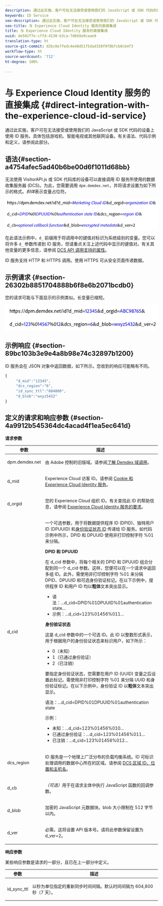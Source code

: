 ```yaml
---
description: 通过此实施，客户可在无法接受或使用我们的 JavaScript 或 SDK 代码的设备上使用 ID 服务。具体包括游戏机、智能电视或其他联网设备。有关语法、代码示例和定义，请参阅此部分。
keywords: ID Service
seo-description: 通过此实施，客户可在无法接受或使用我们的 JavaScript 或 SDK 代码的设备上使用 ID 服务。具体包括游戏机、智能电视或其他联网设备。有关语法、代码示例和定义，请参阅此部分。
seo-title: 与 Experience Cloud Identity 服务的直接集成
title: 与 Experience Cloud Identity 服务的直接集成
uuid: de502f7e-cffd-4130-b3ca-7d6b9a9caae9
translation-type: ht
source-git-commit: d2bc0e7fedc4e48d51f5dad158f9f8bfcb0cb4f3
workflow-type: ht
source-wordcount: '712'
ht-degree: 100%

---
```



# 与 Experience Cloud Identity 服务的直接集成 {#direct-integration-with-the-experience-cloud-id-service}

通过此实施，客户可在无法接受或使用我们的 JavaScript 或 SDK 代码的设备上使用 ID 服务。具体包括游戏机、智能电视或其他联网设备。有关语法、代码示例和定义，请参阅此部分。

## 语法{#section-a4754afec5ad40b6be00d6f1011d68bb}

无法使用 VisitorAPI.js 或 SDK 代码库的设备可以直接调用 ID 服务所使用的数据收集服务器 (DCS)。为此，您需要调用 `dpm.demdex.net`，并将请求设置为如下所示的格式。*斜体*&#x200B;表示变量占位符。

![](assets/directSyntax.png)

在此语法示例中，`d_` 前缀用于将调用中的键值对标识为系统级别的变量。您可以将许多 `d_` 参数传递到 ID 服务，但请重点关注上述代码中显示的键值对。有关其他变量的更多信息，请参阅 [DCS API 调用支持的属性](https://docs.adobe.com/content/help/zh-Hans/audience-manager/user-guide/api-and-sdk-code/dcs/dcs-api-reference/dcs-keys.html)。

ID 服务支持 HTTP 和 HTTPS 调用。使用 HTTPS 可从安全页面传递数据。

## 示例请求 {#section-26302b8851704888b6f8e6b2071bcdb0}

您的请求可能与下面显示的示例类似。长变量已缩短。

![](assets/directExample.png)

## 示例响应 {#section-89bc103b3e9e4a8b98e74c32897b1200}

ID 服务会在 JSON 对象中返回数据，如下所示。您收到的响应可能略有不同。

```js
{
     "d_mid":"12345",
     "dcs_region":"6",
     "id_sync_ttl":"604800",
     "d_blob":"wxyz5432"
}
```

## 定义的请求和响应参数 {#section-4a9912b545364dc4acad4f1ea5ec641d}

**请求参数**

<table id="table_C8FFA89AB74E4E31A6926CDE5CD54217"> 
 <thead> 
  <tr> 
   <th colname="col1" class="entry"> 参数 </th> 
   <th colname="col2" class="entry"> 描述 </th> 
  </tr> 
 </thead>
 <tbody> 
  <tr> 
   <td colname="col1"> <p> <span class="codeph"> dpm.demdex.net</span> </p> </td> 
   <td colname="col2"> <p>由 <span class="keyword">Adobe</span> 控制的旧版域。请参阅<a href="https://docs.adobe.com/content/help/zh-Hans/audience-manager/user-guide/reference/demdex-calls.html" format="https" scope="external">了解 Demdex 域调用</a>。 </p> </td> 
  </tr> 
  <tr> 
   <td colname="col1"> <p> <span class="codeph"> d_mid</span> </p> </td> 
   <td colname="col2"> <p>Experience Cloud 访客 ID。请参阅 <a href="../introduction/cookies.md" format="dita" scope="local">Cookie 和 Experience Cloud Identity 服务</a>。 </p> </td> 
  </tr> 
  <tr> 
   <td colname="col1"> <p> <span class="codeph"> d_orgid</span> </p> </td> 
   <td colname="col2"> <p>您的 Experience Cloud 组织 ID。有关查找此 ID 的帮助信息，请参阅 <a href="../reference/requirements.md" format="dita" scope="local">Experience Cloud Identity 服务的要求</a>。 </p> </td> 
  </tr> 
  <tr> 
   <td colname="col1"> <p> <span class="codeph"> d_cid</span> </p> </td> 
   <td colname="col2"> <p>一个可选参数，用于将数据提供程序 ID (DPID)、独特用户 ID (DPUUID) 和<a href="../reference/authenticated-state.md" format="dita" scope="local">身份验证状态 ID</a> 传递给 ID 服务。如代码示例中所示，DPID 和 DPUUID 使用非打印控制字符 <span class="codeph">%01</span> 来分隔。 </p> <p> <b>DPID 和 DPUUID</b> </p> <p>在 <span class="codeph">d_cid</span> 参数中，将每个相关的 DPID 和 DPUUID 组合分配到同一个 <span class="codeph">d_cid</span> 参数。这样，您便可以在一个请求中返回多组 ID。此外，需使用非打印控制字符 <span class="codeph">%01</span> 来分隔 DPID、DPUUID 和可选身份验证标记。在以下示例中，提供程序 ID 和用户 ID 均以<b>粗体</b>文本突出显示。 </p> 
    <ul id="ul_2E19D837296B40E9ACD096495CF711C5"> 
     <li id="li_5B94B057654440B99B989BA60E4ED053">语法：<span class="codeph">...d_cid=DPID%01DPUUID%01authentication state...</span> </li> 
     <li id="li_B07833EF51D54F088574B7B7F9FB841A">示例：<span class="codeph">...d_cid=123%01456%011...</span> </li> 
    </ul> <p> <b>身份验证状态</b> </p> <p>这是 <span class="codeph">d_cid</span> 参数中的一个可选 ID。此 ID 以整数形式表示，用于根据用户的身份验证状态来标识用户，如下所示： </p> 
    <ul id="ul_E2B36922B11C4AA2A9016B6E2DC9EDAA"> 
     <li id="li_31C018E3F9514B938C73EF40C436715F"> <span class="codeph">0</span>（未知） </li> 
     <li id="li_1F125C3879324C2F8EF4613C0ECB5F02"> <span class="codeph">1</span>（已通过身份验证） </li> 
     <li id="li_EF6792D0115D407485079D5D7480D965"> <span class="codeph">2</span>（已注销） </li> 
    </ul> <p>要指定身份验证状态，您需要在用户 ID (UUID) 变量之后设置此标记。需使用非打印控制字符 <span class="codeph">%01</span> 来分隔 UUID 和身份验证标记。在以下示例中，身份验证 ID 以<b>粗体</b>文本突出显示。 </p> <p>语法：<span class="codeph">...d_cid=DPID%01DPUUID%01authentication state</span> </p> <p>示例： </p> 
    <ul id="ul_4C1054CE860A4D9C8DD85C2A8020C47F"> 
     <li id="li_AD4000BF3E0146C0BD37B1EC513EC314">未知：<span class="codeph">...d_cid=123%01456%010...</span> </li> 
     <li id="li_B037D424AADA4D41BF29381A9602AE61">已通过身份验证：<span class="codeph">...d_cid=123%01456%011...</span> </li> 
     <li id="li_0410FCB9E60D4DD08E7898D814E1C3C9">已注销：<span class="codeph">...d_cid=123%01456%012...</span> </li> 
    </ul> </td> 
  </tr> 
  <tr> 
   <td colname="col1"> <p> <span class="codeph"> dcs_region</span> </p> </td> 
   <td colname="col2"> <p>ID 服务是一个地理上广泛分布的负载均衡系统。ID 可标识处理调用的数据中心所在的区域。请参阅 <a href="https://docs.adobe.com/content/help/zh-Hans/audience-manager/user-guide/api-and-sdk-code/dcs/dcs-api-reference/dcs-regions.html" format="https" scope="external">DCS 区域 ID、位置和主机名</a>。 </p> </td> 
  </tr> 
  <tr> 
   <td colname="col1"> <p> <span class="codeph"> d_cb</span> </p> </td> 
   <td colname="col2"> <p> <i>（可选）</i>用于在请求主体中执行 JavaScript 函数的回调参数。 </p> </td> 
  </tr> 
  <tr> 
   <td colname="col1"> <p> <span class="codeph"> d_blob</span> </p> </td> 
   <td colname="col2"> <p>加密的 JavaScript 元数据块。blob 大小限制在 512 字节以内。 </p> </td> 
  </tr> 
  <tr> 
   <td colname="col1"> <p> <span class="codeph"> d_ver</span> </p> </td> 
   <td colname="col2"> <p>必需。这将设置 API 版本号。请将此参数保留设置为 <span class="codeph">d_ver=2</span>。 </p> </td> 
  </tr> 
 </tbody> 
</table>

**响应参数**

某些响应参数是请求的一部分，且已在上一部分中定义。

<table id="table_58D0E8876DDC4A81B1F24F845E87EC18"> 
 <thead> 
  <tr> 
   <th colname="col1" class="entry"> 参数 </th> 
   <th colname="col2" class="entry"> 描述 </th> 
  </tr> 
 </thead>
 <tbody> 
  <tr> 
   <td colname="col1"> <p> <span class="codeph"> id_sync_ttl</span> </p> </td> 
   <td colname="col2"> <p>以秒为单位指定的重新同步时间间隔。默认时间间隔为 604,800 秒（7 天）。 </p> </td> 
  </tr> 
 </tbody> 
</table>

